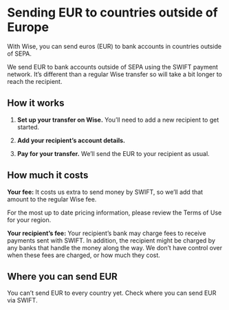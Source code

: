 # Sending EUR to countries outside of Europe

With Wise, you can send euros (EUR) to bank accounts in countries outside of SEPA. 

We send EUR to bank accounts outside of SEPA using the SWIFT payment network. It’s different than a regular Wise transfer so will take a bit longer to reach the recipient. 

## How it works

  1.  **Set up your transfer on Wise.** You’ll need to add a new recipient to get started. 

  2. **Add your recipient’s account details.**

  3.  **Pay for your transfer.** We’ll send the EUR to your recipient as usual. 




## How much it costs

 **Your fee:** It costs us extra to send money by SWIFT, so we’ll add that amount to the regular Wise fee.

For the most up to date pricing information, please review the Terms of Use for your region. 

**Your recipient’s fee:** Your recipient’s bank may charge fees to receive payments sent with SWIFT. In addition, the recipient might be charged by any banks that handle the money along the way. We don’t have control over when these fees are charged, or how much they cost.

## Where you can send EUR

You can’t send EUR to every country yet. Check where you can send EUR via SWIFT.